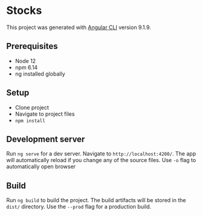 # Stocks

This project was generated with [Angular CLI](https://github.com/angular/angular-cli) version 9.1.9.

## Prerequisites

* Node 12
* npm 6.14
* ng installed globally

## Setup

* Clone project
* Navigate to project files
* `npm install`

## Development server

Run `ng serve` for a dev server. Navigate to `http://localhost:4200/`. The app will automatically reload if you change any of the source files. Use `-o` flag to automatically open browser

## Build

Run `ng build` to build the project. The build artifacts will be stored in the `dist/` directory. Use the `--prod` flag for a production build.
